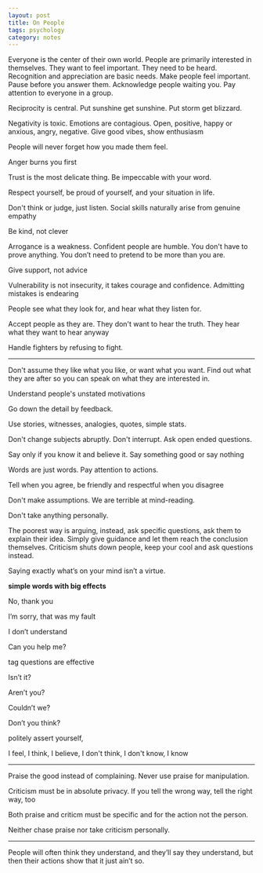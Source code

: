 ```yaml
---
layout: post
title: On People  
tags: psychology
category: notes 
---
```


Everyone is the center of their own world. People are primarily interested in themselves. They want to feel important. They need to be heard. Recognition and appreciation are basic needs. Make people feel important. Pause before you answer them. Acknowledge people waiting you. Pay attention to everyone in a group.  

Reciprocity is central. Put sunshine get sunshine. Put storm get blizzard. 

Negativity is toxic. Emotions are contagious. Open, positive, happy or anxious, angry, negative. 
Give good vibes, show enthusiasm 

People will never forget how you made them feel.

Anger burns you first

Trust is the most delicate thing. Be impeccable with your word.

Respect yourself, be proud of yourself, and your situation in life. 

Don't think or judge, just listen. Social skills naturally arise from genuine empathy 

Be kind, not clever

Arrogance is a weakness. Confident people are humble. You don't have to prove anything.  You don’t need to pretend to be more than you are. 

Give support, not advice

Vulnerability is not insecurity, it takes courage and confidence. Admitting mistakes is endearing 

People see what they look for, and hear what they listen for.

Accept people as they are. They don't want to hear the truth. They hear what they want to hear anyway 

Handle fighters by refusing to fight. 

---

Don't assume they like what you like, or want what you want. Find out what they are after so you can speak on what they are interested in. 

Understand people's unstated motivations

Go down the detail by feedback. 

Use stories, witnesses, analogies, quotes, simple stats. 

Don't change subjects abruptly. Don't interrupt. Ask open ended questions.

Say only if you know it and believe it. Say something good or say nothing 

Words are just words. Pay attention to actions.  

Tell when you agree, be friendly and respectful when you disagree

Don't make assumptions. We are terrible at mind-reading. 

Don't take anything personally.

The poorest way is arguing, instead, ask specific questions, ask them to explain their idea. Simply give guidance and let them reach the conclusion themselves. Criticism shuts down people, keep your cool and ask questions instead. 

Saying exactly what’s on your mind isn’t a virtue.

**simple words with big effects**

No, thank you

I’m sorry, that was my fault

I don’t understand

Can you help me?


tag questions are effective 

Isn’t it?

Aren’t you?

Couldn’t we?

Don’t you think?


politely assert yourself,

 I feel, I think, I believe, I don't think, I don't know, I know 

---

Praise the good instead of complaining. Never use praise for manipulation. 

Criticism must be in absolute privacy. If you tell the wrong way, tell the right way, too

Both praise and criticm must be specific and for the action not the person.

Neither chase praise nor take criticism personally. 

---

People will often think they understand, and they’ll say they understand, but then their actions show that it just ain’t so.
